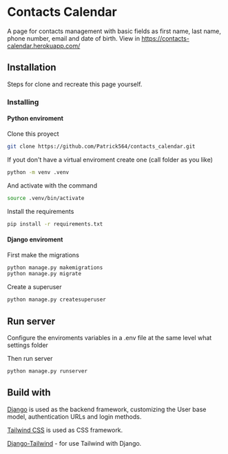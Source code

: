 # Contacts Calendar

A page for contacts management with basic fields as first name, last name,
phone number, email and date of birth.
View in https://contacts-calendar.herokuapp.com/

## Installation

Steps for clone and recreate this page yourself.

### Installing

#### Python enviroment

Clone this proyect

```bash
git clone https://github.com/Patrick564/contacts_calendar.git
```

If yout don't have a virtual enviroment create one (call folder as you like)

```bash
python -m venv .venv
```

And activate with the command

```bash
source .venv/bin/activate
```

Install the requirements

```bash
pip install -r requirements.txt
```

#### Django enviroment

First make the migrations

```bash
python manage.py makemigrations
python manage.py migrate
```

Create a superuser

```bash
python manage.py createsuperuser
```

## Run server

Configure the enviroments variables in a .env file at the same level
what settings folder

Then run server

```bash
python manage.py runserver
```

## Build with

[Django](https://github.com/django/django) is used as the backend framework,
customizing the User base model, authentication URLs and login methods.

[Tailwind CSS](https://github.com/tailwindcss/tailwindcss) is used as CSS framework.

[Django-Tailwind](https://pypi.org/project/django-tailwind/) - for use Tailwind with Django.
